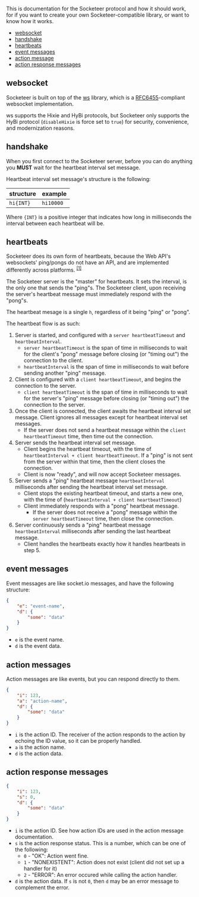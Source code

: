 This is documentation for the Socketeer protocol and how it should work, for if you want to create your own Socketeer-compatible library, or want to know how it works.

- [websocket](#websocket)
- [handshake](#handshake)
- [heartbeats](#heartbeats)
- [event messages](#event-messages)
- [action message](#action-messages)
- [action response messages](#action-response-messages)

websocket
---

Socketeer is built on top of the [ws](https://github.com/websockets/ws/) library, which is a [RFC6455](https://tools.ietf.org/html/rfc6455)-compliant websocket implementation.

ws supports the Hixie and HyBi protocols, but Socketeer only supports the HyBi protocol (`disableHixie` is force set to `true`) for security, convenience, and modernization reasons.


handshake
---

When you first connect to the Socketeer server, before you can do anything you **MUST** wait for the heartbeat interval set message.

Heartbeat interval set message's structure is the following:

| structure | example |
|-----------|---------|
| `hi{INT}` | `hi10000` |

Where `{INT}` is a positive integer that indicates how long in milliseconds the interval between each heartbeat will be.


heartbeats
---

Socketeer does its own form of heartbeats, because the Web API's websockets' ping/pongs do not have an API, and are implemented differently across platforms. <sup>[[1]](http://stackoverflow.com/a/10586583)</sup>

The Socketeer server is the "master" for heartbeats. It sets the interval, is the only one that sends the "ping"s. The Socketeer client, upon receiving the server's heartbeat message must immediately respond with the "pong"s.

The heartbeat mesage is a single `h`, regardless of it being "ping" or "pong".

The heartbeat flow is as such:

1. Server is started, and configured with a `server heartbeatTimeout` and `heartbeatInterval`.
    - `server heartbeatTimeout` is the span of time in milliseconds to wait for the client's "pong" message before closing (or "timing out") the connection to the client.
    - `heartbeatInterval` is the span of time in milliseconds to wait before sending another "ping" message.
2. Client is configured with a `client heartbeatTimeout`, and begins the connection to the server.
    - `client heartbeatTimeout` is the span of time in milliseconds to wait for the server's "ping" message before closing (or "timing out") the connection to the server.
3. Once the client is connected, the client awaits the heartbeat interval set message. Client ignores all messages except for heartbeat interval set messages.
    - If the server does not send a heartbeat message within the `client heartbeatTimeout` time, then time out the connection.
4. Server sends the heartbeat interval set message.
    - Client begins the heartbeat timeout, with the time of `heartbeatInterval + client heartbeatTimeout`. If a "ping" is not sent from the server within that time, then the client closes the connection.
    - Client is now "ready", and will now accept Socketeer messages.
5. Server sends a "ping" heartbeat message `heartbeatInterval` milliseconds after sending the heartbeat interval set message.
    - Client stops the existing heartbeat timeout, and starts a new one, with the time of (`heartbeatInterval + client heartbeatTimeout`)
    - Client immediately responds with a "pong" heartbeat message.
        + If the server does not receive a "pong" message within the `server heartbeatTimeout` time, then close the connection.
6. Server continuously sends a "ping" heartbeat message `heartbeatInterval` milliseconds after sending the last heartbeat message.
    - Client handles the heartbeats exactly how it handles heartbeats in step 5.

event messages
---

Event messages are like socket.io messages, and have the following structure:

```json
{
    "e": "event-name",
    "d": {
        "some": "data"
    }
}
```

- `e` is the event name.
- `d` is the event data.

action messages
---

Action messages are like events, but you can respond directly to them.

```json
{
    "i": 123,
    "a": "action-name",
    "d": {
        "some": "data"
    }
}
```

- `i` is the action ID. The receiver of the action responds to the action by echoing the ID value, so it can be properly handled.
- `a` is the action name.
- `d` is the action data.

action response messages
---

```json
{
    "i": 123,
    "s": 0,
    "d": {
        "some": "data"
    }
}
```

- `i` is the action ID. See how action IDs are used in the action message documentation.
- `s` is the action response status. This is a number, which can be one of the following:
    + `0` - "OK": Action went fine.
    + `1` - "NONEXISTENT": Action does not exist (client did not set up a handler for it)
    + `2` - "ERROR": An error occured while calling the action handler.
- `d` is the action data. If `s` is not `0`, then `d` may be an error message to complement the error.
